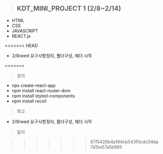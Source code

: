 >## KDT_MINI_PROJECT 1 (2/8~2/14)

* HTML
* CSS
* JAVASCRIPT
* REACT.js

<<<<<<< HEAD
- 2/8/wed 요구사항정리, 폴더구성, 헤더 시작

=======
> 설치
- npx create-react-app
- npm install  react-router-dom
- npm install styled-components
- npm install recoil

> 회고
- 2/8/wed 요구사항정리, 폴더구성, 헤더 시작

> 일지

>>>>>>> 67f5426b4a194cb543f0cdc04da7a15e57a5b985
